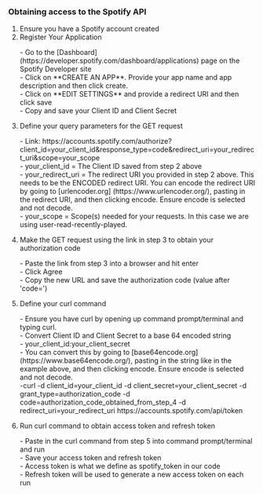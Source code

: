 ### Obtaining access to the Spotify API

1. Ensure you have a Spotify account created
2. Register Your Application
    <p>- Go to the [Dashboard] (https://developer.spotify.com/dashboard/applications) page on the Spotify Developer site<br>
    - Click on **CREATE AN APP**. Provide your app name and app description and then click create.<br>
    - Click on **EDIT SETTINGS** and provide a redirect URI and then click save<br>
    - Copy and save your Client ID and Client Secret<br>
3. Define your query parameters for the GET request
    <p>- Link: https://accounts.spotify.com/authorize?client_id=your_client_id&response_type=code&redirect_uri=your_redirect_uri&scope=your_scope<br>
    - your_client_id = The Client ID saved from step 2 above<br>
    - your_redirect_uri = The redirect URI you provided in step 2 above. This needs to be the ENCODED redirect URI. You can encode the redirect URI by going to [urlencoder.org] (https://www.urlencoder.org/), pasting in the redirect URI, and then clicking encode. Ensure encode is selected and not decode.<br>
    - your_scope = Scope(s) needed for your requests. In this case we are using user-read-recently-played.<br>
4. Make the GET request using the link in step 3 to obtain your authorization code
    <p>- Paste the link from step 3 into a browser and hit enter<br>
    - Click Agree<br>
    - Copy the new URL and save the authorization code (value after 'code=')<br>
5. Define your curl command
    <p>- Ensure you have curl by opening up command prompt/terminal and typing curl.<br>
    - Convert Client ID and Client Secret to a base 64 encoded string<br>
        - your_client_id:your_client_secret<br>
        - You can convert this by going to [base64encode.org] (https://www.base64encode.org/), pasting in the string like in the example above, and then clicking encode. Ensure encode is selected and not decode.<br>
        -curl -d client_id=your_client_id -d client_secret=your_client_secret -d grant_type=authorization_code -d code=authorization_code_obtained_from_step_4 -d redirect_uri=your_redirect_uri https://accounts.spotify.com/api/token<br>
6. Run curl command to obtain access token and refresh token
    <p>- Paste in the curl command from step 5 into command prompt/terminal and run<br>
    - Save your access token and refresh token<br>
    - Access token is what we define as spotify_token in our code<br>
    - Refresh token will be used to generate a new access token on each run<br>